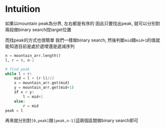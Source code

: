 # Intuition

如果以mountain peak為分界, 左右都是有序的
因此只要找出peak, 就可以分別對兩段做binary search找target位置

而找peak的方式也很簡單
我們一樣做binary search, 然後判斷`mid`跟`mid+1`的值就能知道目前是處於遞增還是遞減序列

```py
n = mountain_arr.length()
l, r = 0, n-1

# find peak
while l < r:
    mid = l + (r-l)//2
    x = mountain_arr.get(mid)
    y = mountain_arr.get(mid+1)
    if x < y:
        l = mid+1
    else:
        r = mid
peak = l
```

再來就分別對`[0,peak]`跟`[peak,n-1]`這兩個區間做binary search即可